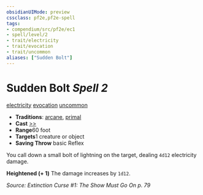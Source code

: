 ```yaml
---
obsidianUIMode: preview
cssclass: pf2e,pf2e-spell
tags:
- compendium/src/pf2e/ec1
- spell/level/2
- trait/electricity
- trait/evocation
- trait/uncommon
aliases: ["Sudden Bolt"]
---
```

# Sudden Bolt *Spell 2*   
[electricity](../../Rules/traits/electricity.md)  [evocation](../../Rules/traits/evocation.md)  [uncommon](../../Rules/traits/uncommon.md)  

- **Traditions**: [arcane](../../Rules/traits/arcane.md), [primal](../../Rules/traits/primal.md)
- **Cast** [>>](../../Rules/core-rulebook/chapter-9-playing-the-game.md#Actions "Two-Action") 
- **Range**60 foot
- **Targets**1 creature or object
- **Saving Throw**  basic Reflex

You call down a small bolt of lightning on the target, dealing `4d12` electricity damage.

**Heightened (+ 1)** The damage increases by `1d12`.

*Source: Extinction Curse #1: The Show Must Go On p. 79*